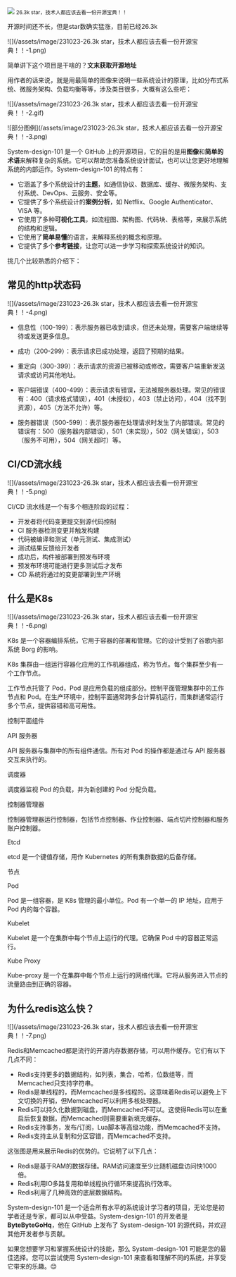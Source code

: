 <img src="/assets/image/231023-26.3k star，技术人都应该去看一份开源宝典！！-1.png" style="max-width: 70%; height: auto;">
<small>26.3k star，技术人都应该去看一份开源宝典！！</small>


开源时间还不长，但是star数确实猛涨，目前已经26.3k

![](/assets/image/231023-26.3k star，技术人都应该去看一份开源宝典！！-1.png)

简单讲下这个项目是干啥的？**文末获取开源地址**

用作者的话来说，就是用最简单的图像来说明一些系统设计的原理，比如分布式系统、微服务架构、负载均衡等等，涉及类目很多，大概有这么些吧：

![](/assets/image/231023-26.3k star，技术人都应该去看一份开源宝典！！-2.gif)


![部分图例](/assets/image/231023-26.3k star，技术人都应该去看一份开源宝典！！-3.png)


System-design-101 是一个 GitHub 上的开源项目，它的目的是用**图像**和**简单的术语**来解释复杂的系统。它可以帮助您准备系统设计面试，也可以让您更好地理解系统的内部运作。System-design-101 的特点有：

- 它涵盖了多个系统设计的**主题**，如通信协议、数据库、缓存、微服务架构、支付系统、DevOps、云服务、安全等。
- 它提供了多个系统设计的**案例分析**，如 Netflix、Google Authenticator、VISA 等。
- 它使用了多种**可视化工具**，如流程图、架构图、代码块、表格等，来展示系统的结构和逻辑。
- 它使用了**简单易懂**的语言，来解释系统的概念和原理。
- 它提供了多个**参考链接**，让您可以进一步学习和探索系统设计的知识。 

挑几个比较熟悉的介绍下：

## 常见的http状态码


![](/assets/image/231023-26.3k star，技术人都应该去看一份开源宝典！！-4.png)

- 信息性（100-199）：表示服务器已收到请求，但还未处理，需要客户端继续等待或发送更多信息。

- 成功（200-299）：表示请求已成功处理，返回了预期的结果。

- 重定向（300-399）：表示请求的资源已被移动或修改，需要客户端重新发送请求或访问其他地址。

- 客户端错误（400-499）：表示请求有错误，无法被服务器处理。常见的错误有：400（请求格式错误），401（未授权），403（禁止访问），404（找不到资源），405（方法不允许）等。

- 服务器错误（500-599）：表示服务器在处理请求时发生了内部错误。常见的错误有：500（服务器内部错误），501（未实现），502（网关错误），503（服务不可用），504（网关超时）等。


## CI/CD流水线


![](/assets/image/231023-26.3k star，技术人都应该去看一份开源宝典！！-5.png) 


CI/CD 流水线是一个有多个相连阶段的过程：
- 开发者将代码变更提交到源代码控制
- CI 服务器检测变更并触发构建
- 代码被编译和测试（单元测试、集成测试）
- 测试结果反馈给开发者
- 成功后，构件被部署到预发布环境
- 预发布环境可能进行更多测试后才发布
- CD 系统将通过的变更部署到生产环境

## 什么是K8s


![](/assets/image/231023-26.3k star，技术人都应该去看一份开源宝典！！-6.png)

K8s 是一个容器编排系统，它用于容器的部署和管理。它的设计受到了谷歌内部系统 Borg 的影响。

K8s 集群由一组运行容器化应用的工作机器组成，称为节点。每个集群至少有一个工作节点。

工作节点托管了 Pod，Pod 是应用负载的组成部分。控制平面管理集群中的工作节点和 Pod。在生产环境中，控制平面通常跨多台计算机运行，而集群通常运行多个节点，提供容错和高可用性。

控制平面组件

API 服务器

API 服务器与集群中的所有组件通信。所有对 Pod 的操作都是通过与 API 服务器交互来执行的。

调度器

调度器监视 Pod 的负载，并为新创建的 Pod 分配负载。

控制器管理器

控制器管理器运行控制器，包括节点控制器、作业控制器、端点切片控制器和服务账户控制器。

Etcd

etcd 是一个键值存储，用作 Kubernetes 的所有集群数据的后备存储。

节点

Pod

Pod 是一组容器，是 K8s 管理的最小单位。Pod 有一个单一的 IP 地址，应用于 Pod 内的每个容器。

Kubelet

Kubelet 是一个在集群中每个节点上运行的代理。它确保 Pod 中的容器正常运行。

Kube Proxy

Kube-proxy 是一个在集群中每个节点上运行的网络代理。它将从服务进入节点的流量路由到正确的容器。

## 为什么redis这么快？


![](/assets/image/231023-26.3k star，技术人都应该去看一份开源宝典！！-7.png)

Redis和Memcached都是流行的开源内存数据存储，可以用作缓存。它们有以下几点不同：

- Redis支持更多的数据结构，如列表，集合，哈希，位数组等，而Memcached只支持字符串。
- Redis是单线程的，而Memcached是多线程的。这意味着Redis可以避免上下文切换的开销，但Memcached可以利用多核处理器。
- Redis可以持久化数据到磁盘，而Memcached不可以。这使得Redis可以在重启后恢复数据，而Memcached则需要重新填充缓存。
- Redis支持事务，发布/订阅，Lua脚本等高级功能，而Memcached不支持。
- Redis支持主从复制和分区容错，而Memcached不支持。

这张图是用来展示Redis的优势的。它说明了以下几点：

- Redis是基于RAM的数据存储。RAM访问速度至少比随机磁盘访问快1000倍。
- Redis利用IO多路复用和单线程执行循环来提高执行效率。
- Redis利用了几种高效的底层数据结构。



System-design-101 是一个适合所有水平的系统设计学习者的项目，无论您是初学者还是专家，都可以从中受益。System-design-101 的开发者是 **ByteByteGoHq**，他在 GitHub 上发布了 System-design-101 的源代码，并欢迎其他开发者参与贡献。

如果您想要学习和掌握系统设计的技能，那么 System-design-101 可能是您的最佳选择。您可以尝试使用 System-design-101 来查看和理解不同的系统，并享受它带来的乐趣。😊
